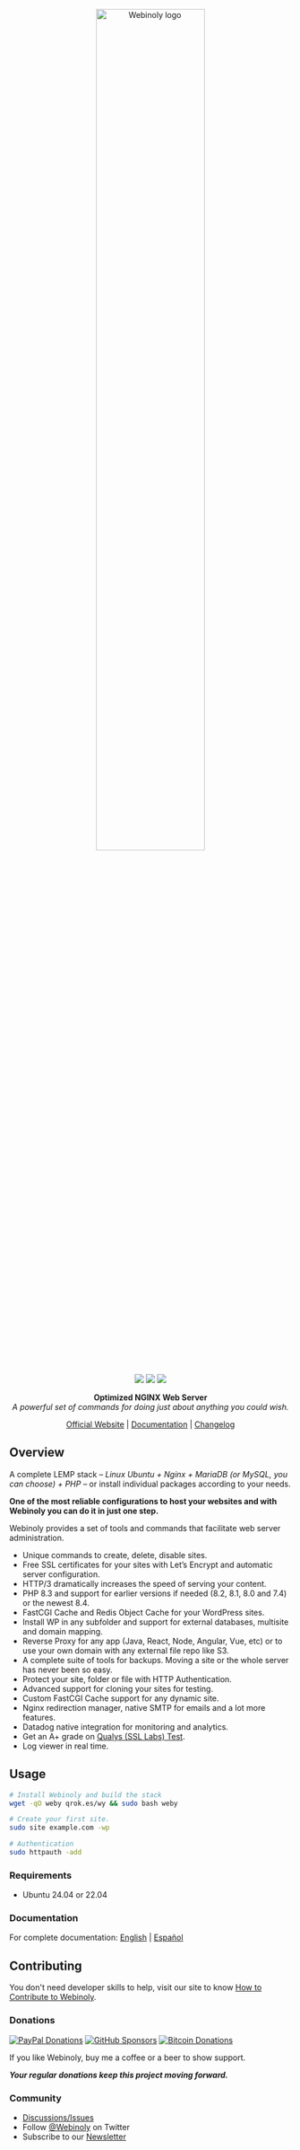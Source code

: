 <div align="center">
 	<p><a href="https://webinoly.com/">
		<picture>
		  <source media="(prefers-color-scheme: dark)" srcset="https://cdn.qrokes.com/wp-content/uploads/sites/4/2025/06/Webinoly_Logo_Dark_Transparent.png">
		  <source media="(prefers-color-scheme: light)" srcset="https://cdn.qrokes.com/wp-content/uploads/sites/4/2025/06/Webinoly_Logo_Light_Transparent.png">
		  <img width="62%" alt="Webinoly logo" src="https://cdn.qrokes.com/wp-content/uploads/sites/4/2025/06/Webinoly_Logo_Light_Transparent.png">
		</picture>
	</a></p>
 	<p>
		<img src="https://img.shields.io/badge/build-passing-brightgreen.svg" />
        <img src="https://img.shields.io/github/license/QROkes/webinoly" />
        <img src="https://img.shields.io/github/v/release/QROkes/webinoly?color=orange" />
	</p>
    <p><b>Optimized NGINX Web Server</b></br>
    <i>A powerful set of commands for doing just about anything you could wish.</i></p>
    <p><a href="https://webinoly.com/">Official Website</a> | <a href="https://webinoly.com/documentation/">Documentation</a> | <a href="https://github.com/QROkes/webinoly/releases">Changelog</a></p>
</div>

## Overview
A complete LEMP stack _– Linux Ubuntu + Nginx + MariaDB (or MySQL, you can choose) + PHP –_ or install individual packages according to your needs.

**One of the most reliable configurations to host your websites and with Webinoly you can do it in just one step.**

Webinoly provides a set of tools and commands that facilitate web server administration.
- Unique commands to create, delete, disable sites.
- Free SSL certificates for your sites with Let’s Encrypt and automatic server configuration.
- HTTP/3 dramatically increases the speed of serving your content.
- PHP 8.3 and support for earlier versions if needed (8.2, 8.1, 8.0 and 7.4) or the newest 8.4.
- FastCGI Cache and Redis Object Cache for your WordPress sites.
- Install WP in any subfolder and support for external databases, multisite and domain mapping.
- Reverse Proxy for any app (Java, React, Node, Angular, Vue, etc) or to use your own domain with any external file repo like S3.
- A complete suite of tools for backups. Moving a site or the whole server has never been so easy.
- Protect your site, folder or file with HTTP Authentication.
- Advanced support for cloning your sites for testing.
- Custom FastCGI Cache support for any dynamic site.
- Nginx redirection manager, native SMTP for emails and a lot more features.
- Datadog native integration for monitoring and analytics.
- Get an A+ grade on [Qualys (SSL Labs) Test](https://www.ssllabs.com/ssltest/).
- Log viewer in real time.

## Usage

```bash
# Install Webinoly and build the stack
wget -qO weby qrok.es/wy && sudo bash weby

# Create your first site.
sudo site example.com -wp

# Authentication
sudo httpauth -add
```

### Requirements
* Ubuntu 24.04 or 22.04


### Documentation
For complete documentation: [English](https://webinoly.com/documentation/) | [Español](https://webinoly.com/es/documentacion/)


## Contributing
You don't need developer skills to help, visit our site to know [How to Contribute to Webinoly](https://webinoly.com/contribute/).

### Donations

[![PayPal Donations](https://cdn.qrokes.com/media/paypal-webinoly-donate.png)](https://www.paypal.me/qrokes)
[![GitHub Sponsors](https://cdn.qrokes.com/media/github-sponsors.png)](https://github.com/sponsors/QROkes)
[![Bitcoin Donations](https://cdn.qrokes.com/media/bitcoin-webinoly-donate.png)](https://www.blockchain.com/en/btc/address/1E3Ybo5UcvaAr1MoK4nBnMRFFY9aEMiku3)

If you like Webinoly, buy me a coffee or a beer to show support.

**_Your regular donations keep this project moving forward._**

### Community
- [Discussions/Issues](https://webinoly.com/premium/)
- Follow [@Webinoly](https://twitter.com/Webinoly) on Twitter
- Subscribe to our [Newsletter](https://webinoly.com/newsletter/)
